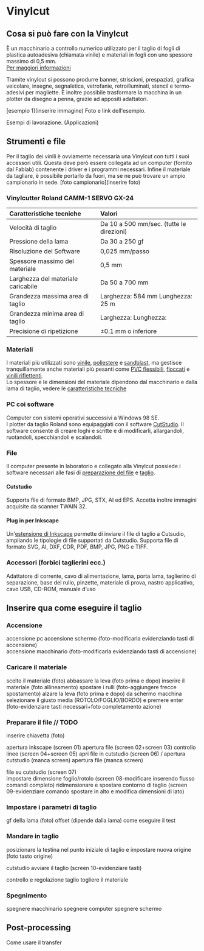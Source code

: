 # Vinylcut

## Cosa si può fare con la Vinylcut
È un macchinario a controllo numerico utilizzato per il taglio di fogli di plastica autoadesiva (chiamata vinile) e materiali in fogli con uno spessore massimo di 0,5 mm.    
[Per maggiori informazioni](https://en.wikipedia.org/wiki/Vinyl_cutter)

Tramite vinylcut si possono produrre banner, striscioni, prespaziati, grafica veicolare, insegne, segnaletica, vetrofanie, retroilluminati, stencil e termo-adesivi per magliette. È inoltre possibile trasformare la macchina in un plotter da disegno a penna, grazie ad appositi adattatori. 

[esempio 1](inserire immagine)
Foto e link dell'esempio.

Esempi di lavorazione. (Applicazioni)

## Strumenti e file 
Per il taglio dei vinili è ovviamente necessaria una Vinylcut con tutti i suoi accessori utili. Questa deve però essere collegata ad un computer (fornito dal Fablab) contenente i driver e i programmi necessari. Infine il materiale da tagliare, è possibile portarlo da fuori, ma se ne può trovare un ampio campionario in sede.
[foto campionario](inserire foto) 

### Vinylcutter Roland CAMM-1 SERVO GX-24

| Caratteristiche tecniche           | Valori                                   |   
|:-----------------------------------|:-----------------------------------------|   
| Velocità di taglio                 | Da 10 a 500 mm/sec. (tutte le direzioni) |   
| Pressione della lama               | Da 30 a 250 gf                           |   
| Risoluzione del Software           | 0,025 mm/passo                           |   
| Spessore massimo del materiale     | 0,5 mm                                   |   
| Larghezza del materiale caricabile | Da 50 a 700 mm                           |   
| Grandezza massima area di taglio   | Larghezza: 584 mm Lunghezza: 25 m        |   
| Grandezza minima area di taglio    | Larghezza:  Lunghezza:                   |   
| Precisione di ripetizione          | ±0.1 mm o inferiore                      |      

### Materiali
I materiali più utilizzati sono [vinile](http://www.tosingraf.com/vinili-adesivi-da-stampa-e-taglio.html), [poliestere](https://www.cplfabbrika.com/transfer/transfer-laser/poliestere-adesivo-stampabile.html) e [sandblast](https://www.fcsrl.com/categoria-prodotto/vinile-per-sabbiatura/), ma gestisce tranquillamente anche materiali più pesanti come [PVC flessibili](https://www.sinovinyl.com/product/color-pvc-graphic-cutting-vinyl-roll-film/), [floccati](https://tuttotransfer.it/termoadesivi-flex-e-flock-/termoadesivi-flock-floccato-velluto-scamosciato/) e [vinili riflettenti](https://stampacontinua.it/index.php?route=product/category&path=1437_1441).   
Lo spessore e le dimensioni del materiale dipendono dal macchinario e dalla lama di taglio, vedere le [caratteristiche tecniche](#vinylcutter-roland-camm-1-servo-gx-24)

### PC coi software
Computer con sistemi operativi successivi a Windows 98 SE.   
I plotter da taglio Roland sono equipaggiati con il software [CutStudio](https://www.rolanddg.it/prodotti/software/roland-cutstudio-software). Il software consente di creare loghi e scritte e di modificarli, allargandoli, ruotandoli, specchiandoli e scalandoli.

### File 
Il computer presente in laboratorio e collegato alla Vinylcut possiede i software necessari alle fasi di [preparazione del file](#preparare-il-file--todo) e [taglio](#mandare-in-taglio).
#### Cutstudio    
Supporta file di formato BMP, JPG, STX, AI ed EPS. Accetta inoltre immagini acquisite da scanner TWAIN 32. 

#### Plug in per Inkscape   
Un'[estensione di Inkscape](https://wiki.inkscape.org/wiki/index.php/Inkscape_Extensions) permette di inviare il file di taglio a Cutsudio, ampliando le tipologie di file supportati da Cutstudio. Supporta file di formato SVG, AI, DXF, CDR, PDF, BMP, JPG, PNG e TIFF.

### Accessori (forbici taglierini ecc.)
Adattatore di corrente, cavo di alimentazione, lama, porta lama, taglierino di separazione, base del rullo, pinzette, materiale di prova, nastro applicativo, cavo USB, CD-ROM, manuale d’uso 

## Inserire qua come eseguire il taglio

### Accensione
accensione pc accensione schermo (foto-modificarla evidenziando tasti di accensione)   
accensione macchinario (foto-modificarla evidenziando tasti di accensione)

### Caricare il materiale 
scelto il materiale (foto)
abbassare la leva (foto prima e dopo)
inserire il materiale (foto allineamento)
spostare i rulli (foto-aggiungere frecce spostamento)
alzare la leva (foto prima e dopo)
da schermo macchina selezionare il giusto media (ROTOLO/FOGLIO/BORDO) e premere enter (foto-evidenziare tasti necessari+foto completamento azione)

### Preparare il file // TODO
inserire chiavetta (foto)

apertura inkscape (screen 01)
apertura file (screen 02+screen 03)
controllo linee (screen 04+screen 05)
apri file in cutstudio (screen 06)
/
apertura cutstudio (manca screen)
apertura file (manca screen)

file su cutstudio (screen 07)   
impostare dimensione foglio/rotolo (screen 08-modificare inserendo flusso comandi completo)
ridimensionare e spostare contorno di taglio (screen 09-evidenziare comando spostare in alto e modifica dimensioni di lato)

### Impostare i parametri di taglio
gf della lama (foto)
offset (dipende dalla lama)
come eseguire il test

### Mandare in taglio
posizionare la testina nel punto iniziale di taglio e impostare nuova origine (foto tasto origine)

cutstudio avviare il taglio (screen 10-evidenziare tasti)

controllo e regolazione taglio
togliere il materiale

### Spegnimento 
spegnere macchinario
spegnere computer
spegnere schermo

## Post-processing
Come usare il transfer
